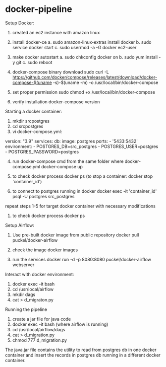# docker-pipeline



Setup Docker:

1. created an ec2 instance with amazon linux

2. install docker-ce
a. sudo amazon-linux-extras install docker
b. sudo service docker start
c. sudo usermod -a -G docker ec2-user

3. make docker autostart
a. sudo chkconfig docker on
b. sudo yum install -y git
c. sudo reboot

4. docker-compose binary download
sudo curl -L https://github.com/docker/compose/releases/latest/download/docker-compose-$(uname -s)-$(uname -m) -o /usr/local/bin/docker-compose

5. set proper permission
sudo chmod +x /usr/local/bin/docker-compose

6. verify installation
docker-compose version


Starting a docker container:

1. mkdir srcpostgres
2. cd srcpostgres
3. vi docker-compose.yml:

version: "3.9"
services:
  db:
    image: postgres
    ports:
      - '5433:5432'
    environment:
      - POSTGRES_DB=src_postgres
      - POSTGRES_USER=postgres
      - POSTGRES_PASSWORD=postgres

4. run docker-compose cmd from the same folder where docker-compose.yml 
docker-compose up 

5. to check docker process
docker ps
(to stop a container: docker stop 'container_id')

6. to connect to postgres running in docker
docker exec -it 'container_id' psql -U postgres src_postgres


repeat steps 1-5 for target docker container with necessary modifications
1. to check docker process
docker ps


Setup Airflow:

1. Use pre-built docker image from public repository
docker pull puckel/docker-airflow

2. check the image 
docker images

3. run the services
docker run -d -p 8080:8080 puckel/docker-airflow webserver

Interact with docker environment:

1. docker exec -it <container id> bash
2. cd /usr/local/airflow
3. mkdir dags
4. cat > d_migraton.py
	
Running the pipeline

1. create a jar file for java code
2. docker exec -it <container id> bash (where airflow is running)
3. cd /usr/local/airflow/dags
4. cat > d_migration.py
5. chmod 777 d_migration.py


The java.jar file contains the utility to read from postgres db in one docker container and insert the records in postgres db running in a different docker container.
